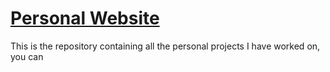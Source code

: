 # [Personal Website](http://danielojeda.com)

This is the repository containing all the personal projects I have worked on, you can 